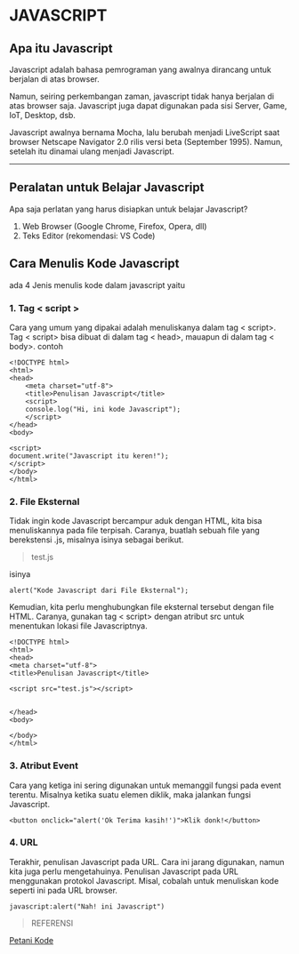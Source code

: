 # JAVASCRIPT

## Apa itu Javascript
Javascript adalah bahasa pemrograman yang awalnya dirancang untuk berjalan di atas browser.

Namun, seiring perkembangan zaman, javascript tidak hanya berjalan di atas browser saja. Javascript juga dapat digunakan pada sisi Server, Game, IoT, Desktop, dsb.

Javascript awalnya bernama Mocha, lalu berubah menjadi LiveScript saat browser Netscape Navigator 2.0 rilis versi beta (September 1995). Namun, setelah itu dinamai ulang menjadi Javascript. 
___
## Peralatan untuk Belajar Javascript
Apa saja perlatan yang harus disiapkan untuk belajar Javascript?
1. Web Browser (Google Chrome, Firefox, Opera, dll)
2. Teks Editor (rekomendasi: VS Code)

## Cara Menulis Kode Javascript
ada 4 Jenis menulis kode dalam javascript yaitu

### 1. Tag < script >

Cara yang umum yang dipakai adalah menuliskanya dalam tag < script>. Tag < script> bisa dibuat di dalam tag < head>, mauapun di dalam tag < body>.
contoh
```
<!DOCTYPE html>
<html>
<head>
    <meta charset="utf-8">
    <title>Penulisan Javascript</title>
    <script>
    console.log("Hi, ini kode Javascript");
    </script>
</head>
<body>

<script>
document.write("Javascript itu keren!");
</script>
</body>
</html>
```

### 2. File Eksternal

Tidak ingin kode Javascript bercampur aduk dengan HTML, kita bisa menuliskannya pada file terpisah. Caranya, buatlah sebuah file yang berekstensi .js, misalnya isinya sebagai berikut.

> test.js


isinya
```
alert("Kode Javascript dari File Eksternal");
```

Kemudian, kita perlu menghubungkan file eksternal tersebut dengan file HTML. Caranya, gunakan tag < script> dengan atribut src untuk menentukan lokasi file Javascriptnya.

```
<!DOCTYPE html>
<html>
<head>
<meta charset="utf-8">
<title>Penulisan Javascript</title>

<script src="test.js"></script>


</head>
<body>

</body>
</html>

```

### 3. Atribut Event

Cara yang ketiga ini sering digunakan untuk memanggil fungsi pada event terentu. Misalnya ketika suatu elemen diklik, maka jalankan fungsi Javascript.
```
<button onclick="alert('Ok Terima kasih!')">Klik donk!</button>
```

### 4. URL

Terakhir, penulisan Javascript pada URL. Cara ini jarang digunakan, namun kita juga perlu mengetahuinya. Penulisan Javascript pada URL menggunakan protokol Javascript. Misal, cobalah untuk menuliskan kode seperti ini pada URL browser.

```
javascript:alert("Nah! ini Javascript")
```


> REFERENSI

[Petani Kode](petanikode.com/javascript-dalam-html/)